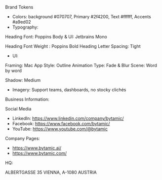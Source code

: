 Brand Tokens

- Colors: background #070707, Primary #2f4200, Text #ffffff, Accents #a9ed02
- Typography: 

Heading Font: Poppins
Body & UI: Jetbrains Mono

Heading Font Weight : Poppins Bold
Heading Letter Spacing: Tight

- UI: 

Framing: Mac App
Style: Outline
Animation Type: Fade & Blur
Scene: Word by word

Shadow: Medium

- Imagery: Support teams, dashboards, no stocky clichés

Business Information: 

Social Media
- LinkedIn: https://www.linkedin.com/company/bytamic/
- Facebook: https://www.facebook.com/bytamic/
- YouTube: https://www.youtube.com/@bytamic

Company Pages: 
- https://www.bytamic.ai/
- https://www.bytamic.com/

HQ: 

ALBERTGASSE 35
VIENNA, A-1080
AUSTRIA